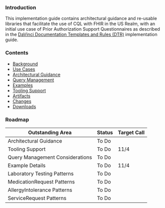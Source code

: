 ### Introduction

This implementation guide contains architectural guidance and re-usable libraries that facilitate the use of CQL with FHIR in the US Realm, with an initial use case of Prior Authorization Support Questionnaires as described in the [DaVinci Documentation Templates and Rules (DTR)](https://hl7.org/fhir/us/davinci-dtr/) implementation guide.

### Contents

* [Background](background.html)
* [Use Cases](use-cases.html)
* [Architectural Guidance](architectural-guidance.html)
* [Query Management](query-management.html)
* [Examples](examples.html)
* [Tooling Support](tooling-support.html)
* [Artifacts](artifacts.html)
* [Changes](changes.html)
* [Downloads](downloads.html)

### Roadmap

| Outstanding Area | Status | Target Call |
|----|----|----|
| Architectural Guidance | To Do | |
| Tooling Support | To Do | 11/4 |
| Query Management Considerations | To Do | |
| Example Details | To Do | 11/4 |
| Laboratory Testing Patterns | To Do | |
| MedicationRequest Patterns | To Do | |
| AllergyIntolerance Patterns | To Do | |
| ServiceRequest Patterns | To Do | |
